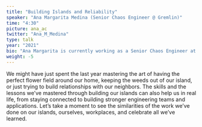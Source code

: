 ```yaml
---
title: "Building Islands and Reliability"
speaker: "Ana Margarita Medina (Senior Chaos Engineer @ Gremlin)"
time: "4:30"
picture: ana_ac
twitter: "Ana_M_Medina"
type: talk
year: "2021"
bio: "Ana Margarita is currently working as a Senior Chaos Engineer at Gremlin, helping companies avoid outages by running proactive chaos engineering experiments. Before Gremlin, she has worked at various-sized companies including Google, Uber, SFEFCU, and Miami-based startup. Ana is an internationally recognized speaker and has spoken at: AWS re:Invent, KubeCon, DockerCon, DevOpDays, AllDayDevOps, Write/Speak/Code, and many others. Catch her tweeting at @Ana_M_Medina about traveling, diversity in tech, and mental health."
weight: -5
---
```


We might have just spent the last year mastering the art of having the perfect flower field around our home, keeping the weeds out of our island, or just trying to build relationships with our neighbors. The skills and the lessons we’ve mastered through building our islands can also help us in real life, from staying connected to building stronger engineering teams and applications. Let’s take a moment to see the similarities of the work we’ve done on our islands, ourselves, workplaces, and celebrate all we’ve learned. 